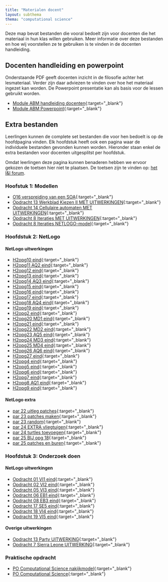 ```yaml
---
title: "Materialen docent"
layout: subthema
thema: "computational science"
---
```


Deze map bevat bestanden die vooral bedoelt zijn voor docenten die het materiaal in hun klas willen gebruiken.
Meer informatie over deze bestanden en hoe wij voorstellen ze te gebruiken is te vinden in de docenten handleiding.

## Docenten handleiding en powerpoint

Onderstaande PDF geeft docenten inzicht in de filosofie achter het lesmateriaal.
Verder zijn daar adviezen te vinden over hoe het materiaal ingezet kan worden.
De Powerpoint presentatie kan als basis voor de lessen gebruikt worden.

* <i class="fa fa-file-pdf"></i> [Module ABM handleiding docenten](docent/Module_ABM_handleiding_docenten.pdf){:target="_blank"}
* <i class="fa fa-file-powerpoint"></i> [Module ABM Powerpoint](docent/Module_ABM_Powerpoint.pptx){:target="_blank"}

## Extra bestanden

Leerlingen kunnen de complete set bestanden die voor hen bedoelt is op de hoofdpagina vinden.
Elk hoofdstuk heeft ook een pagina waar de individuele bestanden gevonden kunnen worden.
Hieronder staan enkel de extra bestanden voor docenten uitgesplitst per hoofdstuk.

Omdat leerlingen deze pagina kunnen benaderen hebben we ervoor gekozen de toetsen hier niet te plaatsen.
De toetsen zijn te vinden op: [het I&I forum](https://ieni-forum.infvo.nl/t/domein-r-computational-science/156).

### Hoofstuk 1: Modellen

* <i class="fas fa-file-word" aria-hidden="true"></i> [O16 verspreiding van een SOA](docent/h1/O16_verspreiding_van_een_SOA.docx){:target="_blank"}
* <i class="far fa-file-pdf" aria-hidden="true"></i> [Opdracht 13 Werkblad Kiezen II MET UITWERKINGEN](docent/h1/Opdracht_13_Werkblad_Kiezen_II_MET_UITWERKINGEN.pdf){:target="_blank"}
* <i class="fas fa-table" aria-hidden="true"></i> [Opdracht 14 Cellulaire automaten MET UITWERKINGEN](docent/h1/Opdracht_14_Cellulaire_automaten_MET_UITWERKINGEN.xlsx){:target="_blank"}
* <i class="far fa-file-pdf" aria-hidden="true"></i> [Opdracht 8 Iteraties MET UITWERKINGEN](docent/h1/Opdracht_8_Iteraties_MET_UITWERKINGEN.pdf){:target="_blank"}
* <i class="fa fa-file" aria-hidden="true"></i> [Opdracht 8 Iteraties NETLOGO-model](docent/h1/Opdracht_8_Iteraties_NETLOGO-model.nlogo){:target="_blank"}

### Hoofdstuk 2: NetLogo

#### NetLogo uitwerkingen

* <i class="fa fa-file" aria-hidden="true"></i> [H2opg10 eind](docent/h2/NetLogo_uitwerkingen/H2opg10_eind.nlogo){:target="_blank"}
* <i class="fa fa-file" aria-hidden="true"></i> [H2opg11 AQ2 eind](docent/h2/NetLogo_uitwerkingen/H2opg11_AQ2_eind.nlogo){:target="_blank"}
* <i class="fa fa-file" aria-hidden="true"></i> [H2opg12 eind](docent/h2/NetLogo_uitwerkingen/H2opg12_eind.nlogo){:target="_blank"}
* <i class="fa fa-file" aria-hidden="true"></i> [H2opg13 eind](docent/h2/NetLogo_uitwerkingen/H2opg13_eind.nlogo){:target="_blank"}
* <i class="fa fa-file" aria-hidden="true"></i> [H2opg14 AQ3 eind](docent/h2/NetLogo_uitwerkingen/H2opg14_AQ3_eind.nlogo){:target="_blank"}
* <i class="fa fa-file" aria-hidden="true"></i> [H2opg15 eind](docent/h2/NetLogo_uitwerkingen/H2opg15_eind.nlogo){:target="_blank"}
* <i class="fa fa-file" aria-hidden="true"></i> [H2opg16 eind](docent/h2/NetLogo_uitwerkingen/H2opg16_eind.nlogo){:target="_blank"}
* <i class="fa fa-file" aria-hidden="true"></i> [H2opg17 eind](docent/h2/NetLogo_uitwerkingen/H2opg17_eind.nlogo){:target="_blank"}
* <i class="fa fa-file" aria-hidden="true"></i> [H2opg18 AQ4 eind](docent/h2/NetLogo_uitwerkingen/H2opg18_AQ4_eind.nlogo){:target="_blank"}
* <i class="fa fa-file" aria-hidden="true"></i> [H2opg19 eind](docent/h2/NetLogo_uitwerkingen/H2opg19_eind.nlogo){:target="_blank"}
* <i class="fa fa-file" aria-hidden="true"></i> [H2opg2 eind](docent/h2/NetLogo_uitwerkingen/H2opg2_eind.nlogo){:target="_blank"}
* <i class="fa fa-file" aria-hidden="true"></i> [H2opg20 MD1 eind](docent/h2/NetLogo_uitwerkingen/H2opg20_MD1_eind.nlogo){:target="_blank"}
* <i class="fa fa-file" aria-hidden="true"></i> [H2opg21 eind](docent/h2/NetLogo_uitwerkingen/H2opg21_eind.nlogo){:target="_blank"}
* <i class="fa fa-file" aria-hidden="true"></i> [H2opg22 MD2 eind](docent/h2/NetLogo_uitwerkingen/H2opg22_MD2_eind.nlogo){:target="_blank"}
* <i class="fa fa-file" aria-hidden="true"></i> [H2opg23 AQ5 eind](docent/h2/NetLogo_uitwerkingen/H2opg23_AQ5_eind.nlogo){:target="_blank"}
* <i class="fa fa-file" aria-hidden="true"></i> [H2opg24 MD3 eind](docent/h2/NetLogo_uitwerkingen/H2opg24_MD3_eind.nlogo){:target="_blank"}
* <i class="fa fa-file" aria-hidden="true"></i> [H2opg25 MD4 eind](docent/h2/NetLogo_uitwerkingen/H2opg25_MD4_eind.nlogo){:target="_blank"}
* <i class="fa fa-file" aria-hidden="true"></i> [H2opg26 AQ6 eind](docent/h2/NetLogo_uitwerkingen/H2opg26_AQ6_eind.nlogo){:target="_blank"}
* <i class="fa fa-file" aria-hidden="true"></i> [H2opg27 eind](docent/h2/NetLogo_uitwerkingen/H2opg27_eind.nlogo){:target="_blank"}
* <i class="fa fa-file" aria-hidden="true"></i> [H2opg4 eind](docent/h2/NetLogo_uitwerkingen/H2opg4_eind.nlogo){:target="_blank"}
* <i class="fa fa-file" aria-hidden="true"></i> [H2opg5 eind](docent/h2/NetLogo_uitwerkingen/H2opg5_eind.nlogo){:target="_blank"}
* <i class="fa fa-file" aria-hidden="true"></i> [H2opg6 eind](docent/h2/NetLogo_uitwerkingen/H2opg6_eind.nlogo){:target="_blank"}
* <i class="fa fa-file" aria-hidden="true"></i> [H2opg7 eind](docent/h2/NetLogo_uitwerkingen/H2opg7_eind.nlogo){:target="_blank"}
* <i class="fa fa-file" aria-hidden="true"></i> [H2opg8 AQ1 eind](docent/h2/NetLogo_uitwerkingen/H2opg8_AQ1_eind.nlogo){:target="_blank"}
* <i class="fa fa-file" aria-hidden="true"></i> [H2opg9 eind](docent/h2/NetLogo_uitwerkingen/H2opg9_eind.nlogo){:target="_blank"}

#### NetLogo extra

* <i class="fa fa-file" aria-hidden="true"></i> [par 22 uitleg patches](docent/h2/NetLogo_extra/par_22_uitleg_patches.nlogo){:target="_blank"}
* <i class="fa fa-file" aria-hidden="true"></i> [par 23 patches maken](docent/h2/NetLogo_extra/par_23_patches_maken.nlogo){:target="_blank"}
* <i class="fa fa-file" aria-hidden="true"></i> [par 23 random](docent/h2/NetLogo_extra/par_23_random.nlogo){:target="_blank"}
* <i class="fa fa-file" aria-hidden="true"></i> [par 24 EXTRA vliegtuigen](docent/h2/NetLogo_extra/par_24_EXTRA_vliegtuigen.nlogo){:target="_blank"}
* <i class="fa fa-file" aria-hidden="true"></i> [par 24 turtles toevoegen](docent/h2/NetLogo_extra/par_24_turtles_toevoegen.nlogo){:target="_blank"}
* <i class="fa fa-file" aria-hidden="true"></i> [par 25 BIJ opg 18](docent/h2/NetLogo_extra/par_25_BIJ_opg_18.nlogo){:target="_blank"}
* <i class="fa fa-file" aria-hidden="true"></i> [par 25 patches en buren](docent/h2/NetLogo_extra/par_25_patches_en_buren.nlogo){:target="_blank"}

### Hoofdstuk 3: Onderzoek doen

#### NetLogo uitwerkingen

* <i class="fa fa-file" aria-hidden="true"></i> [Opdracht 01 VI1 eind](docent/h3/NetLogo_uitwerkingen/H3opg1_VI1_eind.nlogo){:target="_blank"}
* <i class="fa fa-file" aria-hidden="true"></i> [Opdracht 02 VI2 eind](docent/h3/NetLogo_uitwerkingen/H3opg2_VI2_eind.nlogo){:target="_blank"}
* <i class="fa fa-file" aria-hidden="true"></i> [Opdracht 05 VI3 eind](docent/h3/NetLogo_uitwerkingen/H3opg5_VI3_eind.nlogo){:target="_blank"}
* <i class="fa fa-file" aria-hidden="true"></i> [Opdracht 06 EB1 eind](docent/h3/NetLogo_uitwerkingen/H3opg6_EB1_eind.nlogo){:target="_blank"}
* <i class="fa fa-file" aria-hidden="true"></i> [Opdracht 08 EB3 eind](docent/h3/NetLogo_uitwerkingen/H3opg8_EB3_eind.nlogo){:target="_blank"}
* <i class="fa fa-file" aria-hidden="true"></i> [Opdracht 17 SE5 eind](docent/h3/NetLogo_uitwerkingen/H3opg17_SE5_eind.nlogo){:target="_blank"}
* <i class="fa fa-file" aria-hidden="true"></i> [Opdracht 18 VI4 eind](docent/h3/NetLogo_uitwerkingen/H3opg18_VI4_eind.nlogo){:target="_blank"}
* <i class="fa fa-file" aria-hidden="true"></i> [Opdracht 19 VI5 eind](docent/h3/NetLogo_uitwerkingen/H3opg19_VI5_eind.nlogo){:target="_blank"}

#### Overige uitwerkingen

* <i class="fas fa-table" aria-hidden="true"></i> [Opdracht 13 Party UITWERKING](docent/h3/Opdracht_13_Party_UITWERKING.xlsx){:target="_blank"}
* <i class="fas fa-table" aria-hidden="true"></i> [Opdracht 7 Sierra Leone UITWERKING](docent/h3/Opdracht_7_Sierra_Leone_UITWERKING.xlsx){:target="_blank"}

### Praktische opdracht

* <i class="fas fa-file-word" aria-hidden="true"></i> [PO Computational Science nakijkmodel](docent/po/PO_Computational_Science_nakijkmodel.docx){:target="_blank"}
* <i class="fas fa-file-word" aria-hidden="true"></i> [PO Computational Science](docent/po/PO_Computational_Science.docx){:target="_blank"}

